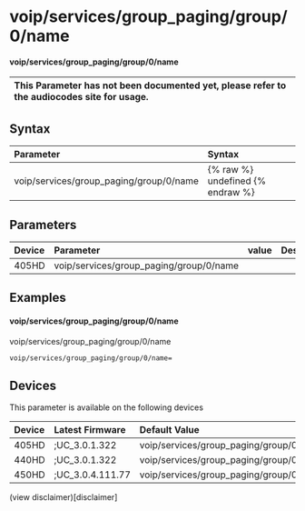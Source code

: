 ﻿---
description: voip/services/group_paging/group/0/name
search:
    keywords: ['voip','services','group_paging','group','0','name']
---

# voip/services/group_paging/group/0/name

#### voip/services/group_paging/group/0/name


| This Parameter has not been documented yet, please refer to the audiocodes site for usage.  |
| :--- |

## Syntax
| Parameter | Syntax |
| :--- | :--- |
|voip/services/group_paging/group/0/name | {% raw %} undefined {% endraw %} |

## Parameters
|Device|Parameter|value|Description|
|:---|:---|:---|:---|
| 405HD | voip/services/group_paging/group/0/name |  |  |

## Examples
#### voip/services/group_paging/group/0/name

voip/services/group_paging/group/0/name

```
voip/services/group_paging/group/0/name=
```

## Devices
This parameter is available on the following devices

| Device | Latest Firmware | Default Value |
|:---|:---|:---|
| 405HD | ;UC_3.0.1.322 | voip/services/group_paging/group/0/name= 
| 440HD | ;UC_3.0.1.322 | voip/services/group_paging/group/0/name= 
| 450HD | ;UC_3.0.4.111.77 | voip/services/group_paging/group/0/name= 

(view disclaimer)[disclaimer]
